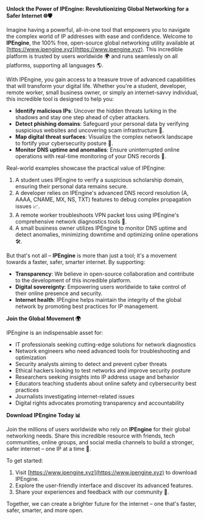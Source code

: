 **Unlock the Power of IPEngine: Revolutionizing Global Networking for a Safer Internet 🌐🛡️**

Imagine having a powerful, all-in-one tool that empowers you to navigate the complex world of IP addresses with ease and confidence. Welcome to **IPEngine**, the 100% free, open-source global networking utility available at [https://www.ipengine.xyz](https://www.ipengine.xyz). This incredible platform is trusted by users worldwide 🌍 and runs seamlessly on all platforms, supporting all languages 🌎.

With IPEngine, you gain access to a treasure trove of advanced capabilities that will transform your digital life. Whether you're a student, developer, remote worker, small business owner, or simply an internet-savvy individual, this incredible tool is designed to help you:

*   **Identify malicious IPs**: Uncover the hidden threats lurking in the shadows and stay one step ahead of cyber attackers.
*   **Detect phishing domains**: Safeguard your personal data by verifying suspicious websites and uncovering scam infrastructure 🚀.
*   **Map digital threat surfaces**: Visualize the complex network landscape to fortify your cybersecurity posture 🔐.
*   **Monitor DNS uptime and anomalies**: Ensure uninterrupted online operations with real-time monitoring of your DNS records 📡.

Real-world examples showcase the practical value of IPEngine:

1.  A student uses IPEngine to verify a suspicious scholarship domain, ensuring their personal data remains secure.
2.  A developer relies on IPEngine's advanced DNS record resolution (A, AAAA, CNAME, MX, NS, TXT) features to debug complex propagation issues 📈.
3.  A remote worker troubleshoots VPN packet loss using IPEngine's comprehensive network diagnostics tools 🔧.
4.  A small business owner utilizes IPEngine to monitor DNS uptime and detect anomalies, minimizing downtime and optimizing online operations 🛠.

But that's not all – **IPEngine** is more than just a tool; it's a movement towards a faster, safer, smarter internet. By supporting:

*   **Transparency**: We believe in open-source collaboration and contribute to the development of this incredible platform.
*   **Digital sovereignty**: Empowering users worldwide to take control of their online presence and security.
*   **Internet health**: IPEngine helps maintain the integrity of the global network by promoting best practices for IP management.

**Join the Global Movement 🌍**

IPEngine is an indispensable asset for:

*   IT professionals seeking cutting-edge solutions for network diagnostics
*   Network engineers who need advanced tools for troubleshooting and optimization
*   Security analysts aiming to detect and prevent cyber threats
*   Ethical hackers looking to test networks and improve security posture
*   Researchers seeking insights into IP address usage and behavior
*   Educators teaching students about online safety and cybersecurity best practices
*   Journalists investigating internet-related issues
*   Digital rights advocates promoting transparency and accountability

**Download IPEngine Today 📊**

Join the millions of users worldwide who rely on **IPEngine** for their global networking needs. Share this incredible resource with friends, tech communities, online groups, and social media channels to build a stronger, safer internet – one IP at a time 🔗.

To get started:

1.  Visit [https://www.ipengine.xyz](https://www.ipengine.xyz) to download IPEngine.
2.  Explore the user-friendly interface and discover its advanced features.
3.  Share your experiences and feedback with our community 🤝.

Together, we can create a brighter future for the internet – one that's faster, safer, smarter, and more open.